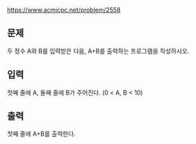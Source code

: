 https://www.acmicpc.net/problem/2558

## 문제
두 정수 A와 B를 입력받은 다음, A+B를 출력하는 프로그램을 작성하시오.

## 입력
첫째 줄에 A, 둘째 줄에 B가 주어진다. (0 < A, B < 10)

## 출력
첫째 줄에 A+B를 출력한다.